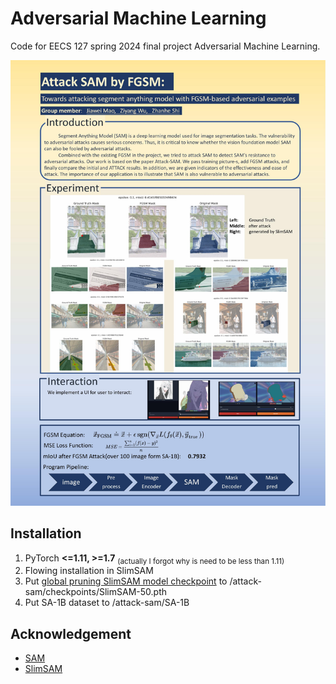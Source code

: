 # Adversarial Machine Learning
Code for EECS 127 spring 2024 final project Adversarial Machine Learning.

![Poster](./poster.png)

## Installation
1. PyTorch **<=1.11, >=1.7** <sub>(actually I forgot why is need to be less than 1.11)</sub>
2. Flowing installation in SlimSAM
3. Put [global pruning SlimSAM model checkpoint](https://drive.google.com/file/d/1bTjBZs2oWHeo6OPxumD_Gces4VCcU0JI/view?usp=sharing) to /attack-sam/checkpoints/SlimSAM-50.pth
4. Put SA-1B dataset to /attack-sam/SA-1B

## Acknowledgement
- [SAM](https://github.com/facebookresearch/segment-anything)
- [SlimSAM](https://github.com/czg1225/SlimSAM?tab=readme-ov-file)
